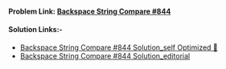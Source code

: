#### **Problem Link:** [Backspace String Compare #844](https://leetcode.com/problems/backspace-string-compare/)

#### **Solution Links:-**
- [Backspace String Compare #844 Solution_self Optimized 🙈](https://github.com/heyimvikash/DataStructures-And-Algorithms/blob/5080c4379000e2676754b7233120191fc8745620/02.%20Stack/LeetCode%20Qs/08.%20Backspace%20String%20Compare%20%23844/Solution_self.java)
- [Backspace String Compare #844 Solution_editorial](https://github.com/heyimvikash/DataStructures-And-Algorithms/blob/5080c4379000e2676754b7233120191fc8745620/02.%20Stack/LeetCode%20Qs/08.%20Backspace%20String%20Compare%20%23844/Editorial.java)